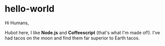 # hello-world

Hi Humans,

Hubot here, I like <b>Node.js</b> and <strong>Coffeescript</strong> (that's what I'm made of!).
I've had tacos on the moon and find them far superior to Earth tacos.
